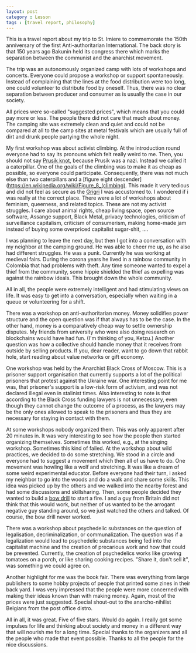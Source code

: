 ```yaml
---
layout: post
category : Lesson
tags : [travel report, philosophy]
---
```


This is a travel report about my trip to St. Imiere to commemorate the
150th anniversary of the first Anti-authoritarian International.
The back story is that 150 years ago Bakunin held its congress there
which marks the separation between the communist and the anarchist
movement.

The trip was an autonomously organized camp with lots of workshops and
concerts. Everyone could propose a workshop or support spontaneously.
Instead of complaining that the lines at the food distribution were
too long, one could volunteer to distribute food by oneself. Thus,
there was no clear separation between producer and consumer as is
usually the case in our society.

All prices were so-called "suggested prices", which means that you
could pay more or less. The people there did not care that much about
money. The camping site was extremely clean and quiet and could not be
compared at all to the camp sites at metal festivals which are usually
full of dirt and drunk people partying the whole night.

My first workshop was about activist climbing. At the introduction
round everyone had to say its pronouns which felt really weird to me.
Then, you should not say [Prusik knot](https://en.wikipedia.org/wiki/Prusik_knot),
because Prusik was a nazi. Instead we called it a caterpillar.
One of the goals of the climbing was to make it as cheap as possible,
so everyone could participate. Consequently, there was not much else
than two caterpillars and a [figure eight
descender](https://en.wikipedia.org/wiki/Figure_8_(climbing). This
made it very tedious and did not feel as secure as the [Grigri](https://en.wikipedia.org/wiki/Grigri)
I was accustomed to. 
I wondered if i was really at the correct place. There were a lot of
workshops about feminism, queerness, and related topics. These are
not my activist struggles.
I care about animal rights, cheap living space, open source software,
Assange support, Black Metal, privacy technologies, criticism of
surveillance capitalism, criticism of consumerism, making home-made
jam instead of buying some overpriced capitalist sugar-shit, ....

I was planning to leave the next day, but then I got into a
conversation with my neighbor at the camping ground. He was able to
cheer me up, as he also had different struggles. He was a punk.
Currently he was working at medieval fairs. During the corona years he
lived in a rainbow community in Colombia that had problems with theft.
Any time someone wanted to expel a thief from the community, some
hippie shielded the thief as expelling was against the rainbow ideals.
This brought down the whole community.

All in all, the people were extremely intelligent and had stimulating
views on life. It was easy to get into a conversation, especially when
waiting in a queue or volunteering for a shift.

There was a workshop on anti-authoritarian money. Money solidifies power
structure and the open question was if that always has to be the case.
In the other hand, money is a comparatively cheap way to settle
ownership disputes.
My friends from university who were also doing research on
blockchains would have had fun. (I'm thinking of you, Ketzu.)
Another question was how a collective should handle money that it
receives from outside by selling products. If you, dear reader, want
to go down that rabbit hole, start reading about value networks or
gift economy.

One workshop was held by the Anarchist Black Cross of Moscow. This is
a prisoner support organisation that currently supports a lot of the
political prisoners that protest against the Ukraine war. One
interesting point for me was, that prisoner's support is a low-risk
form of activism, and was not declared illegal even in stalinist
times. Also interesting to note is that according to the Black Cross
funding lawyers is not unnecessary, even though they cannot change the
outcome of a process, as the lawyers may be the only ones allowed to
speak to the prisoners and thus they are necessary for staying in
contact with them.

At some workshops nobody organized them. This was only apparent after
20 minutes in. It was very interesting to see how the people then
started organizing themselves. Sometimes this worked, e.g., at the
singing workshop. Sometimes this kind of failed.
At the workshop about wild practices, we decided to do some
stretching. We stood in a circle and everyone had to suggest a
movement which then all of us have to do. One movement was howling
like a wolf and stretching. It was like a dream of some weird
experimental educator. Before everyone had their turn, i asked my
neighbor to go into the woods and do a walk and share some skills.
This idea was picked up by the others and we walked into the nearby
forest and had some discussions and skillsharing. Then, some people
decided they wanted to build a [bow
drill](https://en.wikipedia.org/wiki/Bow_drill) to start a fire. I and
a guy from Britain did not think that this would work, but neither of
us wanted to be the arrogant negative guy standing around, so we just
watched the others and talked. Of course, the bow drill never worked.

There was a workshop about psychedelic substances on the question
of legalisation, decriminalization, or communalization.
The question was if a legalization would lead to psychedelic
substances being fed into the capitalist machine and the creation of
precarious work and how that could be prevented.
Currently, the creation of psychedelics works like growing tomatoes on
a porch, or like sharing cooking recipes.
"Share it, don't sell it", was something we could agree on.

Another highlight for me was the book fair. There was everything from
large publishers to some hobby projects of people that printed some
zines in their back yard. I was very impressed that the people were
more concerned with making their ideas known than with making money.
Again, most of the prices were just suggested.
Special shout-out to the anarcho-nihilist Belgians from the post
office distro.

All in all, it was great. Five of five stars. Would do again.
I really got some impulses for life and thinking about society and
money in a different way that will nourish me for a long time.
Special thanks to the organizers and all the people who made that
event possible. Thanks to all the people for the nice discussions.
